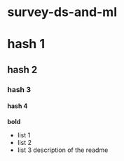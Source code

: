 # survey-ds-and-ml
# hash 1
## hash 2
### hash 3
#### hash 4
**bold**
 - list 1
 - list 2
 - list 3
description of the readme
